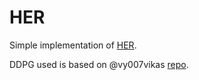 # HER

Simple implementation of [HER](https://arxiv.org/pdf/1707.01495.pdf).

DDPG used is based on @vy007vikas [repo](https://github.com/vy007vikas/PyTorch-ActorCriticRL).
